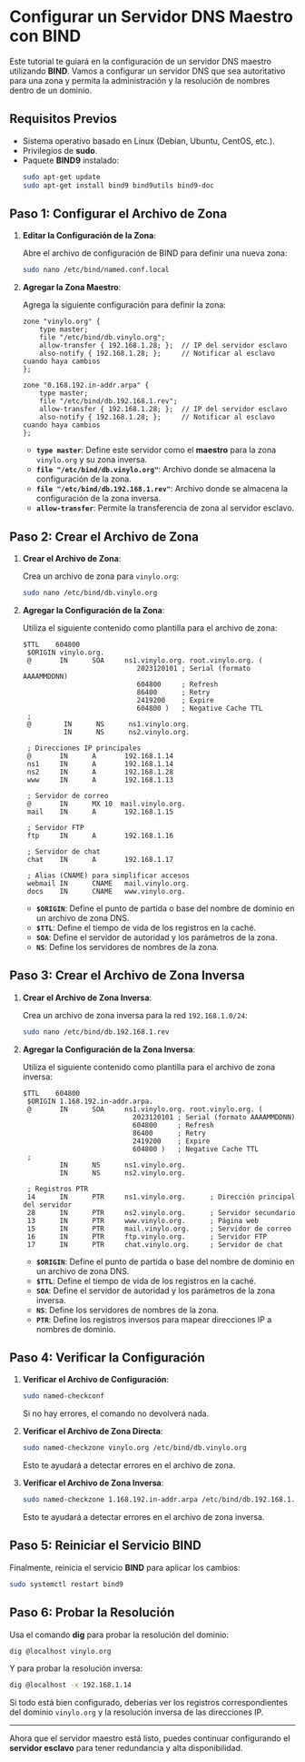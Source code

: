 # Configurar un Servidor DNS Maestro con BIND

Este tutorial te guiará en la configuración de un servidor DNS maestro utilizando **BIND**. Vamos a configurar un servidor DNS que sea autoritativo para una zona y permita la administración y la resolución de nombres dentro de un dominio.

## Requisitos Previos
- Sistema operativo basado en Linux (Debian, Ubuntu, CentOS, etc.).
- Privilegios de **sudo**.
- Paquete **BIND9** instalado:
  ```bash
  sudo apt-get update
  sudo apt-get install bind9 bind9utils bind9-doc
  ```

## Paso 1: Configurar el Archivo de Zona

1. **Editar la Configuración de la Zona**:
   
   Abre el archivo de configuración de BIND para definir una nueva zona:
   ```bash
   sudo nano /etc/bind/named.conf.local
   ```

2. **Agregar la Zona Maestro**:

   Agrega la siguiente configuración para definir la zona:
   ```plaintext
   zone "vinylo.org" {
       type master;
       file "/etc/bind/db.vinylo.org";
       allow-transfer { 192.168.1.28; };  // IP del servidor esclavo
       also-notify { 192.168.1.28; };     // Notificar al esclavo cuando haya cambios
   };

   zone "0.168.192.in-addr.arpa" {
       type master;
       file "/etc/bind/db.192.168.1.rev";
       allow-transfer { 192.168.1.28; };  // IP del servidor esclavo
       also-notify { 192.168.1.28; };     // Notificar al esclavo cuando haya cambios
   };
   ```
   - **`type master`**: Define este servidor como el **maestro** para la zona `vinylo.org` y su zona inversa.
   - **`file "/etc/bind/db.vinylo.org"`**: Archivo donde se almacena la configuración de la zona.
   - **`file "/etc/bind/db.192.168.1.rev"`**: Archivo donde se almacena la configuración de la zona inversa.
   - **`allow-transfer`**: Permite la transferencia de zona al servidor esclavo.

## Paso 2: Crear el Archivo de Zona

1. **Crear el Archivo de Zona**:

   Crea un archivo de zona para `vinylo.org`:
   ```bash
   sudo nano /etc/bind/db.vinylo.org
   ```

2. **Agregar la Configuración de la Zona**:

   Utiliza el siguiente contenido como plantilla para el archivo de zona:
   ```plaintext
   $TTL    604800
    $ORIGIN vinylo.org.
    @       IN      SOA     ns1.vinylo.org. root.vinylo.org. (
                               2023120101 ; Serial (formato AAAAMMDDNN)
                               604800     ; Refresh
                               86400      ; Retry
                               2419200    ; Expire
                               604800 )   ; Negative Cache TTL
    ;
    @        IN      NS      ns1.vinylo.org.
             IN      NS      ns2.vinylo.org.
    
    ; Direcciones IP principales
    @       IN      A       192.168.1.14
    ns1     IN      A       192.168.1.14
    ns2     IN      A       192.168.1.28
    www     IN      A       192.168.1.13
    
    ; Servidor de correo
    @       IN      MX 10  mail.vinylo.org.
    mail    IN      A       192.168.1.15
    
    ; Servidor FTP
    ftp     IN      A       192.168.1.16
    
    ; Servidor de chat
    chat    IN      A       192.168.1.17
    
    ; Alias (CNAME) para simplificar accesos
    webmail IN      CNAME   mail.vinylo.org.
    docs    IN      CNAME   www.vinylo.org.
   ```
   - **`$ORIGIN`**: Define el punto de partida o base del nombre de dominio en un archivo de zona DNS.
   - **`$TTL`**: Define el tiempo de vida de los registros en la caché.
   - **`SOA`**: Define el servidor de autoridad y los parámetros de la zona.
   - **`NS`**: Define los servidores de nombres de la zona.

## Paso 3: Crear el Archivo de Zona Inversa

1. **Crear el Archivo de Zona Inversa**:

   Crea un archivo de zona inversa para la red `192.168.1.0/24`:
   ```bash
   sudo nano /etc/bind/db.192.168.1.rev
   ```

2. **Agregar la Configuración de la Zona Inversa**:

   Utiliza el siguiente contenido como plantilla para el archivo de zona inversa:
   ```plaintext
   $TTL    604800
    $ORIGIN 1.168.192.in-addr.arpa.
    @       IN      SOA     ns1.vinylo.org. root.vinylo.org. (
                              2023120101 ; Serial (formato AAAAMMDDNN)
                              604800     ; Refresh
                              86400      ; Retry
                              2419200    ; Expire
                              604800 )   ; Negative Cache TTL
    ;
            IN      NS      ns1.vinylo.org.
            IN      NS      ns2.vinylo.org.
    
    ; Registros PTR
    14      IN      PTR     ns1.vinylo.org.      ; Dirección principal del servidor
    28      IN      PTR     ns2.vinylo.org.      ; Servidor secundario
    13      IN      PTR     www.vinylo.org.      ; Página web
    15      IN      PTR     mail.vinylo.org.     ; Servidor de correo
    16      IN      PTR     ftp.vinylo.org.      ; Servidor FTP
    17      IN      PTR     chat.vinylo.org.     ; Servidor de chat
   ```
   - **`$ORIGIN`**: Define el punto de partida o base del nombre de dominio en un archivo de zona DNS.
   - **`$TTL`**: Define el tiempo de vida de los registros en la caché.
   - **`SOA`**: Define el servidor de autoridad y los parámetros de la zona inversa.
   - **`NS`**: Define los servidores de nombres de la zona.
   - **`PTR`**: Define los registros inversos para mapear direcciones IP a nombres de dominio.

## Paso 4: Verificar la Configuración

1. **Verificar el Archivo de Configuración**:
   ```bash
   sudo named-checkconf
   ```
   Si no hay errores, el comando no devolverá nada.

2. **Verificar el Archivo de Zona Directa**:
   ```bash
   sudo named-checkzone vinylo.org /etc/bind/db.vinylo.org
   ```
   Esto te ayudará a detectar errores en el archivo de zona.

3. **Verificar el Archivo de Zona Inversa**:
   ```bash
   sudo named-checkzone 1.168.192.in-addr.arpa /etc/bind/db.192.168.1.rev
   ```
   Esto te ayudará a detectar errores en el archivo de zona inversa.

## Paso 5: Reiniciar el Servicio BIND

Finalmente, reinicia el servicio **BIND** para aplicar los cambios:
```bash
sudo systemctl restart bind9
```

## Paso 6: Probar la Resolución

Usa el comando **dig** para probar la resolución del dominio:
```bash
dig @localhost vinylo.org
```

Y para probar la resolución inversa:
```bash
dig @localhost -x 192.168.1.14
```

Si todo está bien configurado, deberías ver los registros correspondientes del dominio `vinylo.org` y la resolución inversa de las direcciones IP.

---

Ahora que el servidor maestro está listo, puedes continuar configurando el **servidor esclavo** para tener redundancia y alta disponibilidad.
